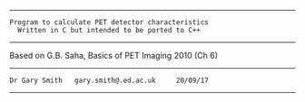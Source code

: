 ----------------------------------------------------------

    Program to calculate PET detector characteristics     
      Written in C but intended to be ported to C++

----------------------------------------------------------

   Based on G.B. Saha, Basics of PET Imaging 2010 (Ch 6)  

----------------------------------------------------------

    Dr Gary Smith   gary.smith@.ed.ac.uk     20/09/17     

----------------------------------------------------------

